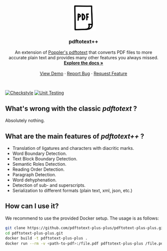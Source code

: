 <br/>
<div align="center">
  <a href="https://github.com/pdftotext-plus-plus/pdftotext-plus-plus">
    <img src="logo.png" alt="logo" width="80" height="80">
  </a>

  <h3 align="center">pdftotext++</h3>

  <p align="center">
    An extension of <a href="https://github.com/pdftotext-plus-plus/pdftotext-plus-plus">Poppler's pdftotext</a> that converts PDF files to more <br/>accurate plain text and provides many other features you always missed.
    <br/>
    <a href="https://pdftotext.cs.uni-freiburg.de"><strong>Explore the docs »</strong></a>
    <br/>
    <br/>
    <a href="https://pdftotext.cs.uni-freiburg.de">View Demo</a>
    ·
    <a href="https://github.com/pdftotext-plus-plus/pdftotext-plus-plus/issues">Report Bug</a>
    ·
    <a href="https://github.com/pdftotext-plus-plus/pdftotext-plus-plus/issues">Request Feature</a>
  </p>
  <br/>
</div>

<!-- =========================================================================================== -->

[![Checkstyle](https://github.com/pdftotext-plus-plus/pdftotext-plus-plus/actions/workflows/checkstyle.yml/badge.svg)]([https://github.com/ad-freiburg/QLever/actions/workflows/docker.yml](https://github.com/pdftotext-plus-plus/pdftotext-plus-plus/actions/workflows/checkstyle.yml))
[![Unit Testing](https://github.com/pdftotext-plus-plus/pdftotext-plus-plus/actions/workflows/unit_test.yml/badge.svg)](https://github.com/pdftotext-plus-plus/pdftotext-plus-plus/actions/workflows/unit_test.yml)

## What's wrong with the classic *pdftotext* ?

Absolutely nothing.

## What are the main features of *pdftotext++* ?

* Translation of ligatures and characters with diacritic marks.
* Word Boundary Detection.
* Text Block Boundary Detection.
* Semantic Roles Detection.
* Reading Order Detection.
* Paragraph Detection.
* Word dehyphenation.
* Detection of sub- and superscripts.
* Serialization to different formats (plain text, xml, json, etc.)

## How can I use it?

We recommend to use the provided Docker setup. The usage is as follows:

```bash
git clone https://github.com/pdftotext-plus-plus/pdftotext-plus-plus.git
cd pdftotext-plus-plus.git
docker build -t pdftotext-plus-plus .
docker run --rm -v <path-to-pdf>:/file.pdf pdftotext-plus-plus /file.pdf
```
